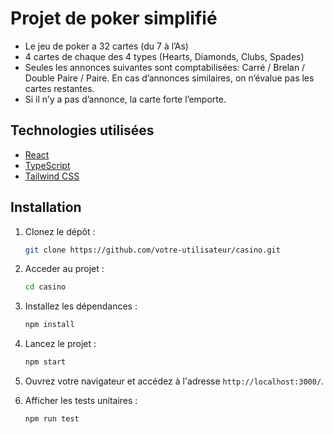 # Projet de poker simplifié

-   Le jeu de poker a 32 cartes (du 7 à l’As)
-   4 cartes de chaque des 4 types (Hearts, Diamonds, Clubs, Spades)
-   Seules les annonces suivantes sont comptabilisées: Carré / Brelan / Double Paire / Paire. En cas d’annonces similaires, on n’évalue pas les cartes restantes.
-   Si il n’y a pas d’annonce, la carte forte l’emporte.

## Technologies utilisées

-   [React](https://reactjs.org/)
-   [TypeScript](https://www.typescriptlang.org/)
-   [Tailwind CSS](https://tailwindcss.com/)

## Installation

1. Clonez le dépôt :

    ```bash
    git clone https://github.com/votre-utilisateur/casino.git
    ```

2. Acceder au projet :

    ```bash
    cd casino
    ```

3. Installez les dépendances :

    ```bash
    npm install
    ```

4. Lancez le projet :

    ```bash
    npm start
    ```

5. Ouvrez votre navigateur et accédez à l'adresse `http://localhost:3000/`.

6. Afficher les tests unitaires :

    ```bash
    npm run test
    ```
